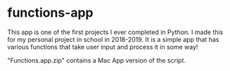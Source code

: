 # functions-app

This app is one of the first projects I ever completed in Python. I made this for my personal project in school in 2018-2019. It is a simple app that has various functions that take user input and process it in some way!

"Functions.app.zip" contains a Mac App version of the script.